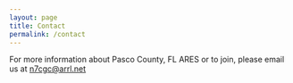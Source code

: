 ```yaml
---
layout: page
title: Contact
permalink: /contact
---
```

For more information about Pasco County, FL ARES or to join, please email us at [n7cgc@arrl.net](mailto:n7cgc@arrl.net)

